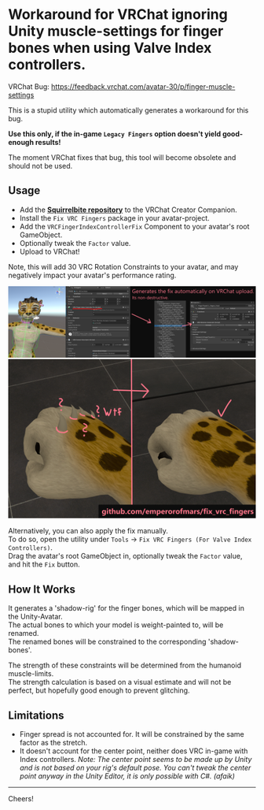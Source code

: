 # Workaround for VRChat ignoring Unity muscle-settings for finger bones when using Valve Index controllers.

VRChat Bug: https://feedback.vrchat.com/avatar-30/p/finger-muscle-settings

This is a stupid utility which automatically generates a workaround for this bug.

**Use this only, if the in-game `Legacy Fingers` option doesn't yield good-enough results!**

The moment VRChat fixes that bug, this tool will become obsolete and should not be used.

## Usage
* Add the **[Squirrelbite repository](https://squirrelbite.github.io/vpm/)** to the VRChat Creator Companion.
* Install the `Fix VRC Fingers` package in your avatar-project.
* Add the `VRCFingerIndexControllerFix` Component to your avatar's root GameObject.
* Optionally tweak the `Factor` value.
* Upload to VRChat!

Note, this will add 30 VRC Rotation Constraints to your avatar, and may negatively impact your avatar's performance rating.

![](./Docs~/Example.png)
![](./Docs~/fingers_fix.png)

Alternatively, you can also apply the fix manually.\
To do so, open the utility under `Tools` → `Fix VRC Fingers (For Valve Index Controllers)`.\
Drag the avatar's root GameObject in, optionally tweak the `Factor` value, and hit the `Fix` button.

## How It Works
It generates a 'shadow-rig' for the finger bones, which will be mapped in the Unity-Avatar.\
The actual bones to which your model is weight-painted to, will be renamed.\
The renamed bones will be constrained to the corresponding 'shadow-bones'.

The strength of these constraints will be determined from the humanoid muscle-limits.\
The strength calculation is based on a visual estimate and will not be perfect, but hopefully good enough to prevent glitching.

## Limitations
* Finger spread is not accounted for. It will be constrained by the same factor as the stretch.
* It doesn't account for the center point, neither does VRC in-game with Index controllers.
*Note: The center point seems to be made up by Unity and is not based on your rig's default pose. You can't tweak the center point anyway in the Unity Editor, it is only possible with C#. (afaik)*

---

Cheers!
